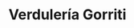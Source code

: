 ---
title: "Verdulería Gorriti"
url: /ciudad-autonoma-de-buenos-aires/verduleria-gorriti/
shop: frutería
---